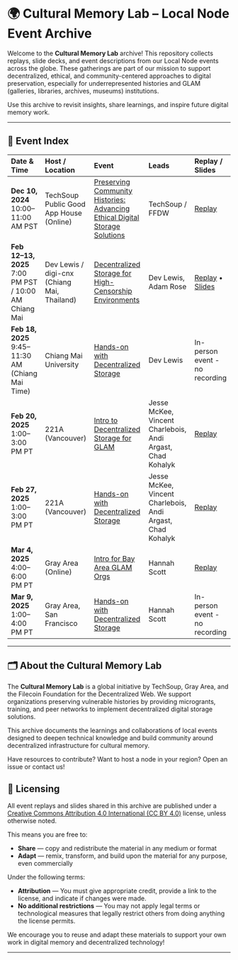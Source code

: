 # 🌍 Cultural Memory Lab – Local Node Event Archive

Welcome to the **Cultural Memory Lab** archive! This repository collects replays, slide decks, and event descriptions from our Local Node events across the globe. These gatherings are part of our mission to support decentralized, ethical, and community-centered approaches to digital preservation, especially for underrepresented histories and GLAM (galleries, libraries, archives, museums) institutions.

Use this archive to revisit insights, share learnings, and inspire future digital memory work.

---

## 📅 Event Index

| Date & Time | Host / Location | Event | Leads | Replay / Slides |
| :---------- | :-------------- | :-----| :-----| :-------------- |
| **Dec 10, 2024**<br>10:00–11:00 AM PST | TechSoup Public Good App House (Online) | [Preserving Community Histories: Advancing Ethical Digital Storage Solutions](https://events.techsoup.org/events/details/techsoup-public-good-app-house-presents-preserving-community-histories-advancing-ethical-digital-storage-solutions/cohost-public-good-app-house) | TechSoup / FFDW | [Replay](https://www.youtube.com/watch?v=-cSWr9W9-5s) |
| **Feb 12–13, 2025**<br>7:00 PM PST / 10:00 AM Chiang Mai | Dev Lewis / digi-cnx (Chiang Mai, Thailand) | [Decentralized Storage for High-Censorship Environments](https://events.techsoup.org/e/mv92kq/) | Dev Lewis, Adam Rose | [Replay](https://www.youtube.com/watch?v=ZdXw-DleaXU) • [Slides](https://docs.google.com/presentation/d/1GEAwG1YdU5Lai6G3cch-utBl57rF76AfGmzc1HXNLcA/edit#slide=id.g330bafb1b71_0_160) |
| **Feb 18, 2025**<br>9:45–11:30 AM (Chiang Mai Time) | Chiang Mai University | [Hands-on with Decentralized Storage](https://events.techsoup.org/e/mpb2az/) | Dev Lewis | In-person event - no recording |
| **Feb 20, 2025**<br>1:00–3:00 PM PT | 221A (Vancouver) | [Intro to Decentralized Storage for GLAM](https://events.techsoup.org/e/m6xcrx/) | Jesse McKee, Vincent Charlebois, Andi Argast, Chad Kohalyk | [Replay](https://www.youtube.com/watch?v=uVj1sthobOs) |
| **Feb 27, 2025**<br>1:00–3:00 PM PT | 221A (Vancouver) | [Hands-on with Decentralized Storage](https://events.techsoup.org/e/m44eh3/) | Jesse McKee, Vincent Charlebois, Andi Argast, Chad Kohalyk | [Replay](https://www.youtube.com/watch?v=xaCP1HhVnOc) |
| **Mar 4, 2025**<br>4:00–6:00 PM PT | Gray Area (Online) | [Intro for Bay Area GLAM Orgs](https://events.techsoup.org/e/m98bdc/) | Hannah Scott | [Replay](https://www.youtube.com/watch?v=uOPnEaXhKxM) |
| **Mar 9, 2025**<br>1:00–4:00 PM PT | Gray Area, San Francisco | [Hands-on with Decentralized Storage](https://events.techsoup.org/e/mgmfgj/) | Hannah Scott | In-person event - no recording |

---

## 🗂 About the Cultural Memory Lab

The **Cultural Memory Lab** is a global initiative by TechSoup, Gray Area, and the Filecoin Foundation for the Decentralized Web. We support organizations preserving vulnerable histories by providing microgrants, training, and peer networks to implement decentralized digital storage solutions.

This archive documents the learnings and collaborations of local events designed to deepen technical knowledge and build community around decentralized infrastructure for cultural memory.

Have resources to contribute? Want to host a node in your region? Open an issue or contact us!

## 📜 Licensing

All event replays and slides shared in this archive are published under a [Creative Commons Attribution 4.0 International (CC BY 4.0)](https://creativecommons.org/licenses/by/4.0/) license, unless otherwise noted.

This means you are free to:

* **Share** — copy and redistribute the material in any medium or format  
* **Adapt** — remix, transform, and build upon the material for any purpose, even commercially  

Under the following terms:

* **Attribution** — You must give appropriate credit, provide a link to the license, and indicate if changes were made.  
* **No additional restrictions** — You may not apply legal terms or technological measures that legally restrict others from doing anything the license permits.

We encourage you to reuse and adapt these materials to support your own work in digital memory and decentralized technology!

---
